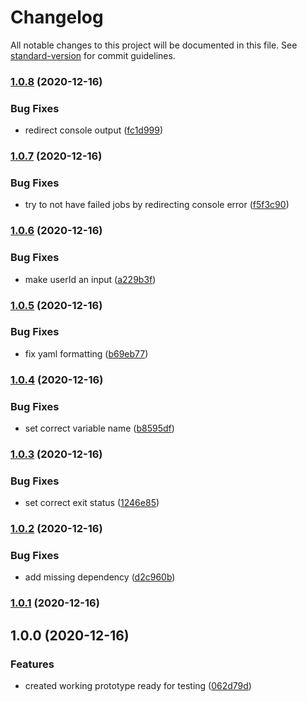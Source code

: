 # Changelog

All notable changes to this project will be documented in this file. See [standard-version](https://github.com/conventional-changelog/standard-version) for commit guidelines.

### [1.0.8](https://github.com/select/matrix-message-e2e/compare/v1.0.7...v1.0.8) (2020-12-16)


### Bug Fixes

* redirect console output ([fc1d999](https://github.com/select/matrix-message-e2e/commit/fc1d999a647f59405e91030f1d5d0c2aa672ec25))

### [1.0.7](https://github.com/select/matrix-message-e2e/compare/v1.0.6...v1.0.7) (2020-12-16)


### Bug Fixes

* try to not have failed jobs by redirecting console error ([f5f3c90](https://github.com/select/matrix-message-e2e/commit/f5f3c9050e36461c37b4f9ec8ebc0de0314dd3d8))

### [1.0.6](https://github.com/select/matrix-message-e2e/compare/v1.0.5...v1.0.6) (2020-12-16)


### Bug Fixes

* make userId an input ([a229b3f](https://github.com/select/matrix-message-e2e/commit/a229b3f2b8b832af682886fbe3da87ada4774785))

### [1.0.5](https://github.com/select/matrix-message-e2e/compare/v1.0.4...v1.0.5) (2020-12-16)


### Bug Fixes

* fix yaml formatting ([b69eb77](https://github.com/select/matrix-message-e2e/commit/b69eb77b0951a9e31ede0abced4c6e50845e0785))

### [1.0.4](https://github.com/select/matrix-message-e2e/compare/v1.0.3...v1.0.4) (2020-12-16)


### Bug Fixes

* set correct variable name ([b8595df](https://github.com/select/matrix-message-e2e/commit/b8595dfe1a643c1b35b5f2a408f2f5b69c8ba707))

### [1.0.3](https://github.com/select/matrix-message-e2e/compare/v1.0.2...v1.0.3) (2020-12-16)


### Bug Fixes

* set correct exit status ([1246e85](https://github.com/select/matrix-message-e2e/commit/1246e851fee3c6c4ce2a03c8893286262a6d4717))

### [1.0.2](https://github.com/select/matrix-message-e2e/compare/v1.0.1...v1.0.2) (2020-12-16)


### Bug Fixes

* add missing dependency ([d2c960b](https://github.com/select/matrix-message-e2e/commit/d2c960b76a850db25056896484e0343276cdca8c))

### [1.0.1](https://github.com/select/matrix-message-e2e/compare/v1.0.0...v1.0.1) (2020-12-16)

## 1.0.0 (2020-12-16)


### Features

* created working prototype ready for testing ([062d79d](https://github.com/select/matrix-message-e2e/commit/062d79d6c46b7e23f50c7d3435091f5063fe1494))
